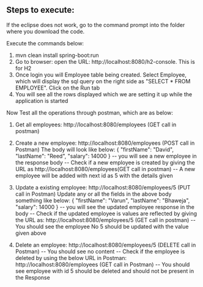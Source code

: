 Steps to execute:
----------------
If the eclipse does not work, go to the command prompt into the folder where you download the code.

Execute the commands below:
1. mvn clean install spring-boot:run
2. Go to browser: open the URL: http://localhost:8080/h2-console. This is for H2 
3. Once login you will Employee table being created. Select Employee, which will display the sql query on the right side as "SELECT * FROM EMPLOYEE". Click on the Run tab
4. You will see all the rows displayed which we are setting it up while the application is started


Now Test all the operations through postman, which are as below:

1. Get all employees: http://localhost:8080/employees (GET call in postman)

2. Create a new employee: http://localhost:8080/employees (POST call in Postman)
		The body will look like below:
		{
        "firstName": "David",
        "lastName": "Reed",
        "salary": 14000
		}
	-- you will see a new employee in the response body
	-- Check if a new employee is created by giving the URL as 
		http://localhost:8080/employees(GET call in postman)
	-- A new employee will be added with next id as 5 with the details given
	
3. Update a existing employee: http://localhost:8080/employees/5 (PUT call in Postman)
	Update any or all the fields in the above body something like below:
		{
        "firstName": "Varun",
        "lastName": "Bhaweja",
        "salary": 14000
		}
	-- you will see the updated employee response in the body
	-- Check if the updated employee is values are reflected by giving the URL as: 
		http://localhost:8080/employees/5  (GET call in postman)
	-- You should see the employee No 5 should be updated with the value given above
	
4. Delete an employee: http://localhost:8080/employees/5 (DELETE call in Postman)
	-- You should see no content
	-- Check if the employee is deleted by using the below URL in Postman:
		http://localhost:8080/employees (GET call in Postman)
	-- You should see employee with id 5 should be deleted and should not be present in the Response
	
	
